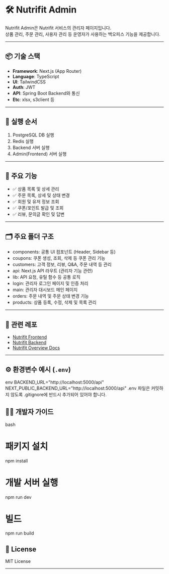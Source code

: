 # 🛠️ Nutrifit Admin

Nutrifit Admin은 Nutrifit 서비스의 관리자 페이지입니다.  
상품 관리, 주문 관리, 사용자 관리 등 운영자가 사용하는 백오피스 기능을 제공합니다.

---

## 📦 기술 스택

-   **Framework**: Next.js (App Router)
-   **Language**: TypeScript
-   **UI**: TailwindCSS
-   **Auth**: JWT
-   **API**: Spring Boot Backend와 통신
-   **Etc**: xlsx, s3client 등

---

## 🚀 실행 순서

1. PostgreSQL DB 실행
2. Redis 실행
3. Backend 서버 실행
4. Admin(Frontend) 서버 실행

---

## 🧾 주요 기능

-   ✅ 상품 목록 및 상세 관리
-   ✅ 주문 목록, 상세 및 상태 변경
-   ✅ 회원 및 유저 정보 조회
-   ✅ 쿠폰/포인트 발급 및 조회
-   ✅ 리뷰, 문의글 확인 및 답변

---

## 🗂️ 주요 폴더 구조

-   components: 공통 UI 컴포넌트 (Header, Sidebar 등)
-   coupons: 쿠폰 생성, 조회, 삭제 등 쿠폰 관리 기능
-   customers: 고객 정보, 리뷰, Q&A, 주문 내역 등 관리
-   api: Next.js API 라우트 (관리자 기능 관련)
-   lib: API 요청, 유틸 함수 등 공통 로직
-   login: 관리자 로그인 페이지 및 인증 처리
-   main: 관리자 대시보드 메인 페이지
-   orders: 주문 내역 및 주문 상태 변경 기능
-   products: 상품 등록, 수정, 삭제 및 목록 관리

---

## 📁 관련 레포

-   [Nutrifit Frontend](https://github.com/devyourown/nutrifit_front)
-   [Nutrifit Backend](https://github.com/devyourown/nutrifit_mall)
-   [Nutrifit Overview Docs](https://github.com/devyourown/nutrifit-overview)

---

## ⚙️ 환경변수 예시 (`.env`)

env
BACKEND_URL="http://localhost:5000/api"
NEXT_PUBLIC_BACKEND_URL="http://localhost:5000/api"
.env 파일은 커밋하지 않도록 .gitignore에 반드시 추가되어 있어야 합니다.

## 👨‍💻 개발자 가이드

bash

# 패키지 설치

npm install

# 개발 서버 실행

npm run dev

# 빌드

npm run build

## 📝 License

MIT License

---
